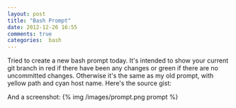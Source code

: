 ```yaml
---
layout: post
title: "Bash Prompt"
date: 2012-12-26 16:55
comments: true
categories:  bash
---
```

Tried to create a new bash prompt today.  It's intended to show your current
git branch in red if there have been any changes or green if there are no
uncommitted changes.  Otherwise it's the same as my old prompt, with yellow
path and cyan host name.  Here's the source gist:

<script src="https://gist.github.com/4383597.js"></script>

And a screenshot:
{% img /images/prompt.png prompt %}
